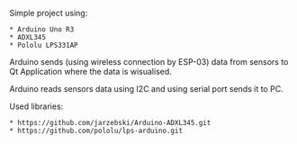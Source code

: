 Simple project using:

    * Arduino Uno R3
    * ADXL345 
    * Pololu LPS331AP


Arduino sends (using wireless connection by ESP-03) data from sensors to Qt Application where the data is wisualised.

Arduino reads sensors data using I2C and using serial port sends it to PC.

Used libraries:

    * https://github.com/jarzebski/Arduino-ADXL345.git
    * https://github.com/pololu/lps-arduino.git
